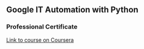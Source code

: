 ## Google IT Automation with Python
### Professional Certificate
[Link to course on Coursera](https://www.coursera.org/professional-certificates/google-it-automation)
